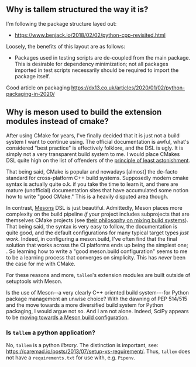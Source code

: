 
## Why is tallem structured the way it is? 

I'm following the package structure layed out: 

- https://www.benjack.io/2018/02/02/python-cpp-revisited.html

Loosely, the benefits of this layout are as follows: 
- Packages used in testing scripts are de-coupled from the main package. This is desirable for dependency minimization; not all packages imported in test scripts necessarily should be required to import the package itself.

Good article on packaging https://dx13.co.uk/articles/2020/01/02/python-packaging-in-2020/


## Why is meson used to build the extension modules instead of cmake?

After using CMake for years, I've finally decided that it is just not a build system I want to continue using. The official documentation is awful, what's considered "best practice" is effectively folklore, and the DSL is ugly. It is simply not a very transparent build system to me. I would place CMakes DSL quite high on the list of offenders of the [principle of least astonishment](https://en.wikipedia.org/wiki/Principle_of_least_astonishment).  

That being said, CMake is popular and nowadays [almost] the de-facto standard for cross-platform C++ build systems. Supposedly modern cmake syntax is actually quite o.k. if you take the time to learn it, and there are mature (unofficial) documentation sites that have accumulated some notion how to write "good CMake." This is a heavily disputed area though. 

In contrast, [Mesons]() DSL is just beautiful. Admittedly, Meson places more complexity on the build pipeline _if_ your project includes subprojects that are themselves CMake projects (see [their philosophy on mixing build systems](https://mesonbuild.com/Mixing-build-systems.html)). That being said, the syntax is very easy to follow, the documentation is quite good, and the default configurations for many typical target types *just work*. Indeed, in configuring a meson.build, I've often find that the final solution that works across the CI platforms ends up being the simplest one; . So learning how to write a "good meson.build configuration" seems to me to be a learning process that converges on simplicity. This has *never* been the case for me with CMake. 

For these reasons and more, `tallem`'s extension modules are built outside of setuptools with Meson. 

Is the use of Meson--a very clearly C++ oriented build system---for Python package management an unwise choice? With the dawning of PEP 514/515 and the move towards a more diversified build system for Python packaging, I would argue not so. And I am not alone. Indeed, SciPy appears to be [moving towards a Meson build configuration](https://labs.quansight.org/blog/2021/07/moving-scipy-to-meson/). 

### Is `tallem` a python application? 

No, `tallem` is a python _library_. The distinction is important, see: https://caremad.io/posts/2013/07/setup-vs-requirement/. Thus, `tallem` does not have a `requirements.txt` for use with, e.g. `Pipenv`.





